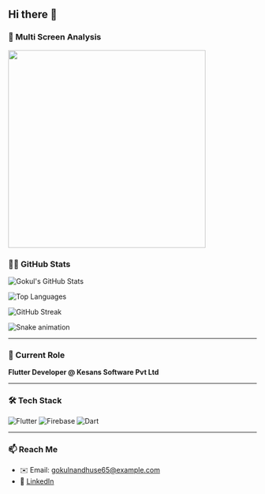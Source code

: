## Hi there 👋

### 🚀 Multi Screen Analysis  
<img src="https://user-images.githubusercontent.com/74038190/212750147-854a394f-fee9-4080-9770-78a4b7ece53f.gif" width="400">  
<br>

<!--
**gokuljnair2001/gokuljnair2001** is a ✨ _special_ ✨ repository because its `README.md` (this file) appears on your GitHub profile.
-->

### 👨‍💻 GitHub Stats

![Gokul's GitHub Stats](https://github-readme-stats.vercel.app/api?username=gokuljnair2001&show_icons=true&theme=tokyonight)

![Top Languages](https://github-readme-stats.vercel.app/api/top-langs/?username=gokuljnair2001&layout=compact&theme=tokyonight)

![GitHub Streak](https://github-readme-streak-stats.herokuapp.com/?user=gokuljnair2001&theme=tokyonight)

![Snake animation](https://github.com/gokuljnair2001/gokuljnair2001/blob/output/github-contribution-grid-snake.svg)

---

### 💼 Current Role  
**Flutter Developer @ Kesans Software Pvt Ltd**

---

### 🛠️ Tech Stack

![Flutter](https://img.shields.io/badge/Flutter-%2302569B.svg?style=for-the-badge&logo=flutter&logoColor=white)
![Firebase](https://img.shields.io/badge/Firebase-ffca28?style=for-the-badge&logo=firebase&logoColor=black)
![Dart](https://img.shields.io/badge/Dart-0175C2?style=for-the-badge&logo=dart&logoColor=white)

---

### 📫 Reach Me

- ✉️ Email: gokulnandhuse65@example.com  
- 🔗 [LinkedIn](https://www.linkedin.com/in/gokul-j-nair-8b9b4b23a/)

